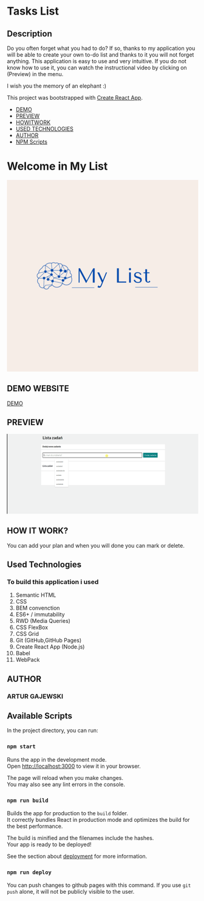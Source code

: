 # Tasks List

## Description

Do you often forget what you had to do? If so, thanks to my application you will be able to create your own to-do list and thanks to it you will not forget anything.
This application is easy to use and very intuitive.
If you do not know how to use it, you can watch the instructional video by clicking on (Preview) in the menu.

I wish you the memory of an elephant :)

This project was bootstrapped with [Create React App](https://github.com/facebook/create-react-app).

- [DEMO](https://github.com/arturgajewski/todo-list-react#demo-website)
- [PREVIEW](https://github.com/arturgajewski/todo-list-react#preview)
- [HOWITWORK](https://github.com/arturgajewski/todo-list-react#how-it-work)
- [USED TECHNOLOGIES](https://github.com/arturgajewski/todo-list-react#used-technologies)
- [AUTHOR](https://github.com/arturgajewski/todo-list-react#author)
- [NPM Scripts](https://github.com/arturgajewski/todo-list-react#available-scripts)

# Welcome in My List

![This is my first a list for people who often forget a lot of things to do and  for learning javasrcipt with you-code.pl](https://raw.githubusercontent.com/arturgajewski/todo-list-react/main/public/my_list.png)

## DEMO WEBSITE

[DEMO](https://arturgajewski.github.io/todo-list-react/)

## PREVIEW

![this is the preview MyList,you can see how it work](https://raw.githubusercontent.com/arturgajewski/todo-list-react/main/public/mylisanimation.gif)

## HOW IT WORK?

You can add your plan and when you will done you can mark or delete.

## Used Technologies

### To build this application i used

1.  Semantic HTML
2.  CSS
3.  BEM convenction
4.  ES6+ / immutability
5.  RWD (Media Queries)
6.  CSS FlexBox
7.  CSS Grid
8.  Git (GitHub,GitHub Pages)
9.  Create React App (Node.js)
10. Babel
11. WebPack

## AUTHOR

### ARTUR GAJEWSKI

## Available Scripts

In the project directory, you can run:

### `npm start`

Runs the app in the development mode.\
Open [http://localhost:3000](http://localhost:3000) to view it in your browser.

The page will reload when you make changes.\
You may also see any lint errors in the console.

### `npm run build`

Builds the app for production to the `build` folder.\
It correctly bundles React in production mode and optimizes the build for the best performance.

The build is minified and the filenames include the hashes.\
Your app is ready to be deployed!

See the section about [deployment](https://facebook.github.io/create-react-app/docs/deployment) for more information.

### `npm run deploy`

You can push changes to github pages with this command. If you use `git push` alone, it will not be publicly visible to the user.
